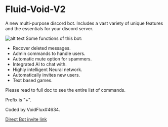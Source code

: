 # Fluid-Void-V2
A new multi-purpose discord bot. Includes a vast variety of unique features and the essentials for your discord server.

![alt text](https://i.ibb.co/hdXGT3m/Screenshot-20230106-150718.jpg)
Some functions of this bot:

- Recover deleted messages.
- Admin commands to handle users.
- Automatic mute option for spammers.
- Integrated AI to chat with.
- Highly intelligent Neural network.
- Automatically invites new users.
- Text based games.

Please read to full doc to see the entire list of commands.

Prefix is "+".

Coded by VoidFlux#4634.

[Direct Bot invite link](https://discord.com/api/oauth2/authorize?client_id=1060665899557847082&permissions=8&scope=bot)
